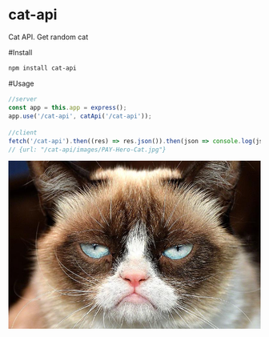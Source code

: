 # cat-api
Cat API. Get random cat

#Install
```bash
npm install cat-api
```

#Usage
```javascript
//server
const app = this.app = express();
app.use('/cat-api', catApi('/cat-api'));

//client
fetch('/cat-api').then((res) => res.json()).then(json => console.log(json)) 
// {url: "/cat-api/images/PAY-Hero-Cat.jpg"}
```

![Cat](https://github.com/MrCheater/cat-api/blob/master/images/370.jpg?raw=true)
